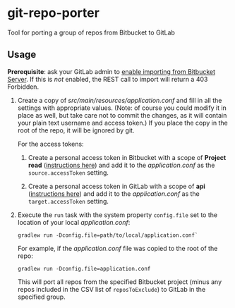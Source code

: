 # git-repo-porter
Tool for porting a group of repos from Bitbucket to GitLab

## Usage
**Prerequisite**: ask your GitLab admin to [enable importing from Bitbucket Server](
https://docs.gitlab.com/ee/user/project/import/bitbucket_server.html#import-your-bitbucket-repositories). If this is
_not_ enabled, the REST call to import will return a 403 Forbidden.

1. Create a copy of _src/main/resources/application.conf_ and fill in all the settings with appropriate values.
   (Note: of course you could modify it in place as well, but take care not to commit the changes, as it will contain
   your plain text username and access token.) If you place the copy in the root of the repo, it will be ignored by git.

   For the access tokens:

   1. Create a personal access token in Bitbucket with a scope of **Project read** ([instructions here](
      https://confluence.atlassian.com/bitbucketserver/personal-access-tokens-939515499.html)) and add it to the 
      _application.conf_ as the `source.accessToken` setting.

   2. Create a personal access token in GitLab with a scope of **api** ([instructions here](
      https://docs.gitlab.com/ee/user/profile/personal_access_tokens.html)) and add it to the _application.conf_ as the
      `target.accessToken` setting.

3. Execute the `run` task with the system property `config.file` set to the location of your local _application.conf_:
   ```
   gradlew run -Dconfig.file=path/to/local/application.conf`
   ```
   
   For example, if the _application.conf_ file was copied to the root of the repo:
   ```
   gradlew run -Dconfig.file=application.conf
   ```

   This will port all repos from the specified Bitbucket project (minus any repos included in the CSV list of 
   `reposToExclude`) to GitLab in the specified group.